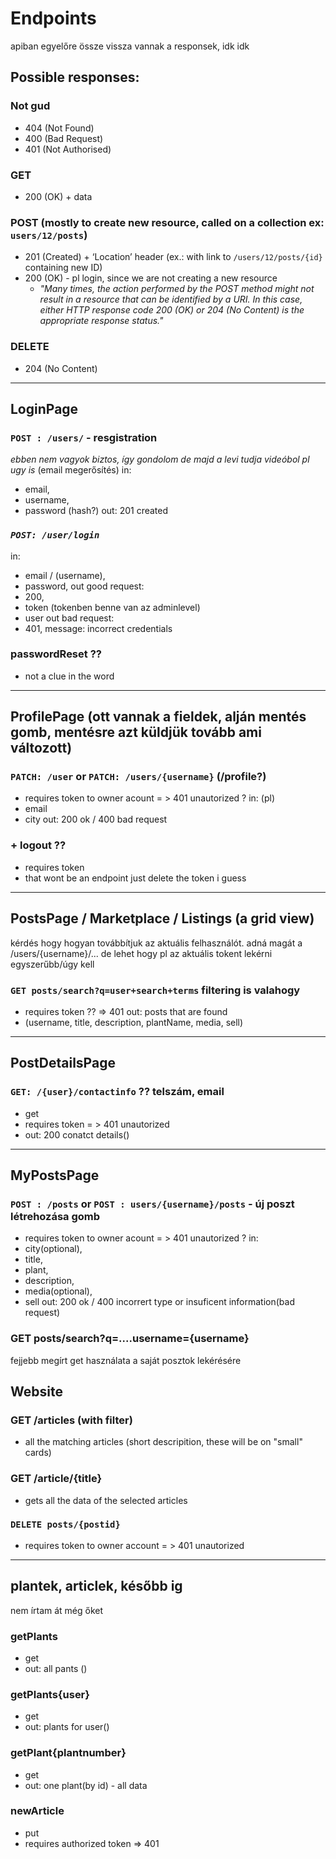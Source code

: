 # Endpoints
apiban egyelőre össze vissza vannak a responsek, idk idk

## Possible responses:
### Not gud
- 404 (Not Found)
- 400 (Bad Request)
- 401 (Not Authorised)
### GET 
- 200 (OK) + data
### POST (mostly to create new resource, called on a collection ex: `users/12/posts`)
- 201 (Created) + ‘Location’ header (ex.: with link to `/users/12/posts/{id}` containing new ID)
- 200 (OK) - pl login, since we are not creating a new resource
  - *"Many times, the action performed by the POST method might not result in a resource that can be identified by a URI. In this case, either HTTP response code 200 (OK) or 204 (No Content) is the appropriate response status."*
### DELETE
- 204 (No Content)

<hr>

## LoginPage
### `POST : /users/` - resgistration
*ebben nem vagyok biztos, így gondolom de majd a levi tudja videóbol pl ugy is*
(email megerősítés)
in: 
- email,
- username,
- password (hash?)
out: 201 created 

### ***`POST: /user/login`***
in:
- email / (username), 
- password, 
out good request:
- 200,
- token (tokenben benne van az adminlevel)
- user
out bad request:
-  401, message: incorrect credentials
  
### passwordReset ??
- not a clue in the word

<hr>

## ProfilePage (ott vannak a fieldek, alján mentés gomb, mentésre azt küldjük tovább ami változott)
### `PATCH: /user` or `PATCH: /users/{username}` (/profile?)
- requires token to owner acount = > 401 unautorized ?
in: (pl)
- email
- city
out: 200 ok / 400 bad request

### + logout ??
- requires token
- that wont be an endpoint just delete the token i guess

<hr>

## PostsPage / Marketplace / Listings (a grid view)
kérdés hogy hogyan továbbítjuk az aktuális felhasználót. adná magát a /users/{username}/... de lehet hogy pl az aktuális tokent lekérni egyszerűbb/úgy kell
### `GET posts/search?q=user+search+terms` filtering is valahogy
- requires token ?? => 401
out: posts that are found
- (username, title, description, plantName, media, sell)

<hr>

## PostDetailsPage
### `GET: /{user}/contactinfo` ?? telszám, email
- get
- requires token = > 401 unautorized
- out: 200 conatct details()

<hr>
  
## MyPostsPage
### `POST : /posts` or `POST : users/{username}/posts` - új poszt létrehozása gomb 
- requires token to owner acount = > 401 unautorized  ?
in:
- city(optional),
- title,
- plant,
- description,
- media(optional),
- sell
out: 200 ok / 400 incorrert type or insuficent information(bad request)

### GET posts/search?q=....username={username}
fejjebb megírt get használata a saját posztok lekérésére

## Website
### GET /articles (with filter) 
- all the matching articles (short descripition, these will be on "small" cards)
### GET /article/{title}
- gets all the data of the selected articles


### `DELETE posts/{postid}`
- requires token to owner account = > 401 unautorized

 <hr>

## plantek, articlek, később ig
nem írtam át még őket
### getPlants
- get
- out: all pants ()
### getPlants\{user}
- get
- out: plants for user()
### getPlant\{plantnumber}
- get
- out: one plant(by id) - all data
### newArticle
 - put
 - requires authorized token => 401




